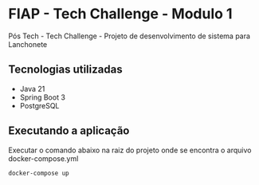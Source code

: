 # FIAP - Tech Challenge - Modulo 1
Pós Tech - Tech Challenge - Projeto de desenvolvimento de sistema para Lanchonete

## Tecnologias utilizadas
* Java 21
* Spring Boot 3
* PostgreSQL

## Executando a aplicação
Executar o comando abaixo na raiz do projeto onde se encontra o arquivo docker-compose.yml
```
docker-compose up
```
